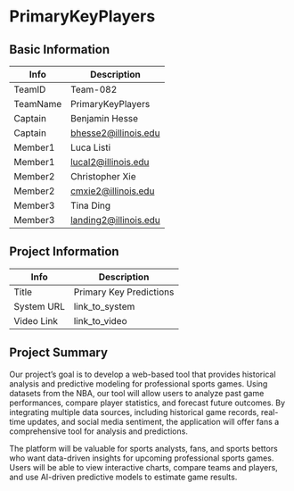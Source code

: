 # PrimaryKeyPlayers

## Basic Information

|   Info      |        Description     |
| ----------- | ---------------------- |
| TeamID      |        Team-082        |
| TeamName    |    PrimaryKeyPlayers   |
| Captain     |      Benjamin Hesse    |
| Captain     |  bhesse2@illinois.edu  |
| Member1     |      Luca Listi        |
| Member1     |  lucal2@illinois.edu   |
| Member2     |    Christopher Xie     |
| Member2     |  cmxie2@illinois.edu   | 
| Member3     |      Tina Ding         |
| Member3     |  landing2@illinois.edu |

## Project Information

|   Info      |        Description     |
| ----------- | ---------------------- |
|  Title      |Primary Key Predictions |
| System URL  |      link_to_system    |
| Video Link  |      link_to_video     |

## Project Summary
Our project’s goal is to develop a web-based tool that provides historical analysis and predictive modeling for professional sports games. Using datasets from the NBA, our tool will allow users to analyze past game performances, compare player statistics, and forecast future outcomes. By integrating multiple data sources, including historical game records, real-time updates, and social media sentiment, the application will offer fans a comprehensive tool for analysis and predictions.

The platform will be valuable for sports analysts, fans, and sports bettors who want data-driven insights for upcoming professional sports games. Users will be able to view interactive charts, compare teams and players, and use AI-driven predictive models to estimate game results. 



